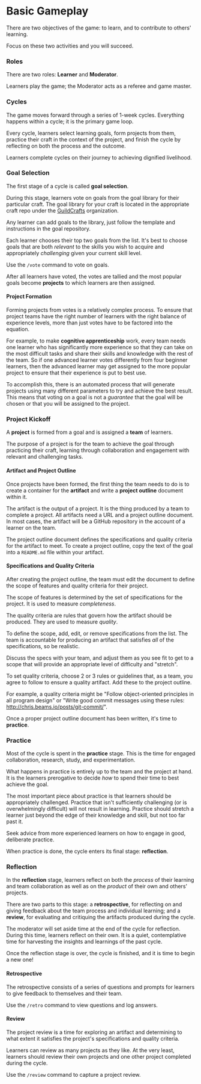 # Basic Gameplay

There are two objectives of the game: to learn, and to contribute to others' learning.

Focus on these two activities and you will succeed.

### Roles

There are two roles: **Learner** and **Moderator**.

Learners play the game; the Moderator acts as a referee and game master.

### Cycles

The game moves forward through a series of 1-week cycles. Everything happens within a cycle; it is the primary game loop.

Every cycle, learners select learning goals, form projects from them, practice their craft in the context of the project, and finish the cycle by reflecting on both the process and the outcome.

Learners complete cycles on their journey to achieving dignified livelihood.

### Goal Selection

The first stage of a cycle is called **goal selection**.

During this stage, learners vote on goals from the goal library for their particular craft. The goal library for your craft is located in the appropriate craft repo under the [GuildCrafts][guildcrafts] organization.

Any learner can add goals to the library, just follow the template and instructions in the goal repository.

Each learner chooses their top two goals from the list. It's best to choose goals that are both _relevant_ to the skills you wish to acquire and appropriately _challenging_ given your current skill level.

Use the `/vote` command to vote on goals.

After all learners have voted, the votes are tallied and the most popular goals become **projects** to which learners are then assigned.

#### Project Formation

Forming projects from votes is a relatively complex process. To ensure that project teams have the right number of learners with the right balance of experience levels, more than just votes have to be factored into the equation.

For example, to make **cognitive apprenticeship** work, every team needs one learner who has significantly more experience so that they can take on the most difficult tasks and share their skills and knowledge with the rest of the team. So if one advanced learner votes differently from four beginner learners, then the advanced learner may get assigned to the more popular project to ensure that their experience is put to best use.

To accomplish this, there is an automated process that will generate projects using many different parameters to try and achieve the best result. This means that voting on a goal is not a _guarantee_ that the goal will be chosen or that you will be assigned to the project.

### Project Kickoff

A **project** is formed from a goal and is assigned a **team** of learners.

The purpose of a project is for the team to achieve the goal through practicing their craft, learning through collaboration and engagement with relevant and challenging tasks.

#### Artifact and Project Outline

Once projects have been formed, the first thing the team needs to do is to create a container for the **artifact** and write a **project outline** document within it.

The artifact is the output of a project. It is the thing produced by a team to complete a project. All artifacts need a URL and a project outline document. In most cases, the artifact will be a GitHub repository in the account of a learner on the team.

The project outline document defines the specifications and quality criteria for the artifact to meet. To create a project outline, copy the text of the goal into a `README.md` file within your artifact.

#### Specifications and Quality Criteria

After creating the project outline, the team must edit the document to define the scope of features and quality criteria for their project.

The scope of features is determined by the set of specifications for the project. It is used to measure _completeness_.

The quality criteria are rules that govern how the artifact should be produced. They are used to measure _quality_.

To define the scope, add, edit, or remove specifications from the list. The team is accountable for producing an artifact that satisfies _all_ of the specifications, so be realistic.

Discuss the specs with your team, and adjust them as you see fit to get to a scope that will provide an appropriate level of difficulty and "stretch".

To set quality criteria, choose 2 or 3 rules or guidelines that, as a team, you agree to follow to ensure a quality artifact. Add these to the project outline.

For example, a quality criteria might be "Follow object-oriented principles in all program design" or "Write good commit messages using these rules: http://chris.beams.io/posts/git-commit/".

Once a proper project outline document has been written, it's time to **practice**.

### Practice

Most of the cycle is spent in the **practice** stage. This is the time for engaged collaboration, research, study, and experimentation.

What happens in practice is entirely up to the team and the project at hand. It is the learners prerogative to decide _how_ to spend their time to best achieve the goal.

The most important piece about practice is that learners should be appropriately challenged. Practice that isn't sufficiently challenging (or is overwhelmingly difficult) will not result in learning. Practice should stretch a learner just beyond the edge of their knowledge and skill, but not too far past it.

Seek advice from more experienced learners on how to engage in good, deliberate practice.

When practice is done, the cycle enters its final stage: **reflection**.

### Reflection

In the **reflection** stage, learners reflect on both the _process_ of their learning and team collaboration as well as on the _product_ of their own and others' projects.

There are two parts to this stage: a **retrospective**, for reflecting on and giving feedback about the team process and individual learning; and a **review**, for evaluating and critiquing the artifacts produced during the cycle.

The moderator will set aside time at the end of the cycle for reflection. During this time, learners reflect on their own. It is a quiet, contemplative time for harvesting the insights and learnings of the past cycle.

Once the reflection stage is over, the cycle is finished, and it is time to begin a new one!

#### Retrospective

The retrospective consists of a series of questions and prompts for learners to give feedback to themselves and their team.

Use the `/retro` command to view questions and log answers.

#### Review

The project review is a time for exploring an artifact and determining to what extent it satisfies the project's specifications and quality criteria.

Learners can review as many projects as they like. At the very least, learners should review their own projects and one other project completed during the cycle.

Use the `/review` command to capture a project review.

[guildcrafts]: http://github.com/GuildCrafts
